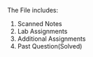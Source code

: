 The File includes:
1. Scanned Notes
2. Lab Assignments
3. Additional Assignments
4. Past Question(Solved)
